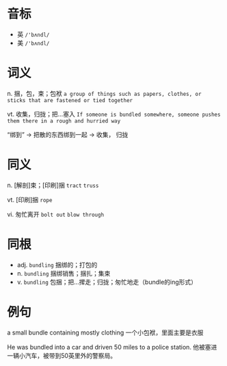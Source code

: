 # 音标

- 英 `/'bʌndl/`
- 美 `/'bʌndl/`

# 词义

n. 捆，包，束；包袱
`a group of things such as papers, clothes, or sticks that are fastened or tied together`

vt. 收集，归拢；把…塞入
`If someone is bundled somewhere, someone pushes them there in a rough and hurried way`



“绑到” → 把散的东西绑到一起 → 收集， 归拢

# 同义

n. [解剖]束；[印刷]捆
`tract` `truss`

vt. [印刷]捆
`rope`

vi. 匆忙离开
`bolt out` `blow through`

# 同根

- adj. `bundling` 捆绑的；打包的
- n. `bundling` 捆绑销售；捆扎；集束
- v. `bundling` 包捆；把…撵走；归拢；匆忙地走（bundle的ing形式）

# 例句

a small bundle containing mostly clothing
一个小包袱，里面主要是衣服

He was bundled into a car and driven 50 miles to a police station.
他被塞进一辆小汽车，被带到50英里外的警察局。


